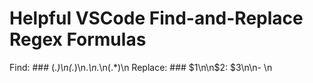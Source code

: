 # Helpful VSCode Find-and-Replace Regex Formulas

Find: ### (.*)\n(.*)\n.*\n.*\n(.*)\n
Replace: ### $1\n\n$2: $3\n\n- []()\n